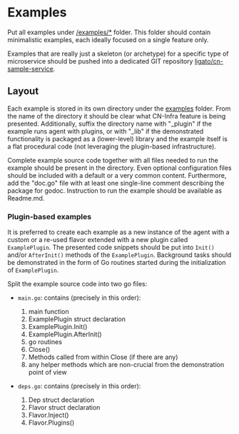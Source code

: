 # Examples

Put all examples under [/examples/*](../../examples) folder.
This folder should contain minimalistic examples, each ideally focused
on a single feature only.

Examples that are really just a skeleton (or archetype) for a specific
type of microservice should be pushed into a dedicated GIT repository
[ligato/cn-sample-service](https://github.com/ligato/cn-sample-service).

## Layout

Each example is stored in its own directory under
the [examples](../../examples) folder. From the name of the directory
it should be clear what CN-Infra feature is being presented.
Additionally, suffix the directory name with "_plugin" if the example
runs agent with plugins, or with "_lib" if the demonstrated
functionality is packaged as a (lower-level) library and the example
itself is a flat procedural code (not leveraging the plugin-based
infrastructure).

Complete example source code together with all files needed to run
the example should be present in the directory. Even optional
configuration files should be included with a default or a very common
content. Furthermore, add the "doc.go" file with at least one
single-line comment describing the package for godoc. Instruction to run
the example should be available as Readme.md.

### Plugin-based examples

It is preferred to create each example as a new instance of the agent
with a custom or a re-used flavor extended with a new plugin called
`ExamplePlugin`. The presented code snippets should be put into `Init()`
and/or `AfterInit()` methods of the `ExamplePlugin`. Background tasks
should be demonstrated in the form of Go routines started during the
initialization of `ExamplePlugin`.

Split the example source code into two go files:
 - `main.go`: contains (precisely in this order):
   1. main function
   2. ExamplePlugin struct declaration
   3. ExamplePlugin.Init()
   4. ExamplePlugin.AfterInit()
   5. go routines
   6. Close()
   7. Methods called from within Close (if there are any)
   8. any helper methods which are non-crucial from the demonstration
      point of view

 - `deps.go`: contains (precisely in this order):
   1. Dep struct declaration
   2. Flavor struct declaration
   3. Flavor.Inject()
   4. Flavor.Plugins()
